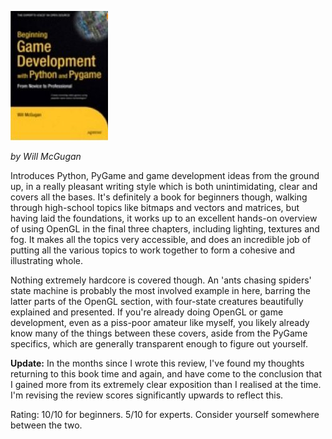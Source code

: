 <!--
.. title: Beginning Game Development With Python and PyGame
.. slug: beginning-game-development-with-python-and-pygame
.. date: 2009-01-12 00:17:54-06:00
.. tags: media,books,non-fiction,software,python,gamedev
.. link: 
.. description: 
.. type: text
-->


![](/files/2009/01/beginning-game-development-with-python-and-pygame.jpg)

*by Will McGugan*

Introduces Python, PyGame and game development ideas from the ground up,
in a really pleasant writing style which is both unintimidating, clear
and covers all the bases. It's definitely a book for beginners though,
walking through high-school topics like bitmaps and vectors and
matrices, but having laid the foundations, it works up to an excellent
hands-on overview of using OpenGL in the final three chapters, including
lighting, textures and fog. It makes all the topics very accessible, and
does an incredible job of putting all the various topics to work
together to form a cohesive and illustrating whole.

Nothing extremely hardcore is covered though. An 'ants chasing spiders'
state machine is probably the most involved example in here, barring the
latter parts of the OpenGL section, with four-state creatures
beautifully explained and presented. If you're already doing OpenGL or
game development, even as a piss-poor amateur like myself, you likely
already know many of the things between these covers, aside from the
PyGame specifics, which are generally transparent enough to figure out
yourself.

**Update:** In the months since I wrote this review, I've found my
thoughts returning to this book time and again, and have come to the
conclusion that I gained more from its extremely clear exposition than I
realised at the time. I'm revising the review scores significantly
upwards to reflect this.

Rating: 10/10 for beginners. 5/10 for experts. Consider yourself
somewhere between the two.

